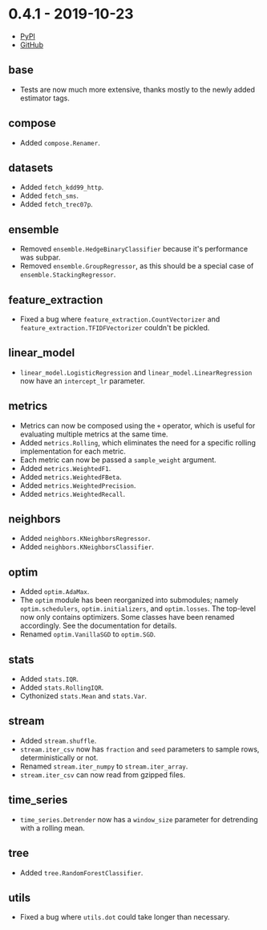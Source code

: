 # 0.4.1 - 2019-10-23

- [PyPI](https://pypi.org/project/river/0.4.1/)
- [GitHub](https://github.com/online-ml/river/releases/tag/0.4.1)

## base

- Tests are now much more extensive, thanks mostly to the newly added estimator tags.

## compose

- Added `compose.Renamer`.

## datasets

- Added `fetch_kdd99_http`.
- Added `fetch_sms`.
- Added `fetch_trec07p`.

## ensemble

- Removed `ensemble.HedgeBinaryClassifier` because it's performance was subpar.
- Removed `ensemble.GroupRegressor`, as this should be a special case of `ensemble.StackingRegressor`.

## feature_extraction

- Fixed a bug where `feature_extraction.CountVectorizer` and `feature_extraction.TFIDFVectorizer` couldn't be pickled.

## linear_model

- `linear_model.LogisticRegression` and `linear_model.LinearRegression` now have an `intercept_lr` parameter.

## metrics

- Metrics can now be composed using the `+` operator, which is useful for evaluating multiple metrics at the same time.
- Added `metrics.Rolling`, which eliminates the need for a specific rolling implementation for each metric.
- Each metric can now be passed a `sample_weight` argument.
- Added `metrics.WeightedF1`.
- Added `metrics.WeightedFBeta`.
- Added `metrics.WeightedPrecision`.
- Added `metrics.WeightedRecall`.

## neighbors

- Added `neighbors.KNeighborsRegressor`.
- Added `neighbors.KNeighborsClassifier`.

## optim

- Added `optim.AdaMax`.
- The `optim` module has been reorganized into submodules; namely `optim.schedulers`, `optim.initializers`, and `optim.losses`. The top-level now only contains optimizers. Some classes have been renamed accordingly. See the documentation for details.
- Renamed `optim.VanillaSGD` to `optim.SGD`.

## stats

- Added `stats.IQR`.
- Added `stats.RollingIQR`.
- Cythonized `stats.Mean` and `stats.Var`.

## stream

- Added `stream.shuffle`.
- `stream.iter_csv` now has `fraction` and `seed` parameters to sample rows, deterministically or not.
- Renamed `stream.iter_numpy` to `stream.iter_array`.
- `stream.iter_csv` can now read from gzipped files.

## time_series

- `time_series.Detrender` now has a `window_size` parameter for detrending with a rolling mean.

## tree

- Added `tree.RandomForestClassifier`.

## utils

- Fixed a bug where `utils.dot` could take longer than necessary.
